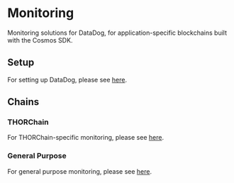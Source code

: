 # Monitoring

Monitoring solutions for DataDog, for application-specific blockchains built with the Cosmos SDK.

## Setup

For setting up DataDog, please see [here](datadog/README.md).

## Chains

### THORChain

For THORChain-specific monitoring, please see [here](THORCHAIN.md).

### General Purpose

For general purpose monitoring, please see [here](GENERAL.md).
